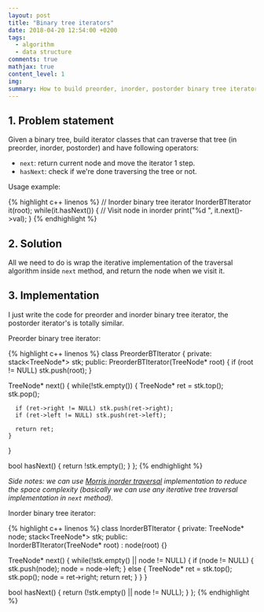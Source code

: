 ```yaml
---
layout: post
title: "Binary tree iterators"
date: 2018-04-20 12:54:00 +0200
tags:
  - algorithm
  - data structure
comments: true
mathjax: true
content_level: 1
img:
summary: How to build preorder, inorder, postorder binary tree iterators that allow us to treat a binary tree as an array for further processing
---
```


## **1. Problem statement**
Given a binary tree, build iterator classes that can traverse that tree (in preorder, inorder, postorder) and have following operators:
* `next`: return current node and move the iterator 1 step.
* `hasNext`: check if we're done traversing the tree or not.

Usage example:

{% highlight c++ linenos %}
// Inorder binary tree iterator
InorderBTIterator it(root);
while(it.hasNext()) {
  // Visit node in inorder
  print("%d ", it.next()->val);
}
{% endhighlight %}

## **2. Solution**

All we need to do is wrap the iterative implementation of the traversal algorithm inside `next` method, and return the node when we visit it.

## **3. Implementation**

I just write the code for preorder and inorder binary tree iterator, the postorder iterator's is totally similar.

Preorder binary tree iterator:

{% highlight c++ linenos %}
class PreorderBTIterator {
private:
  stack<TreeNode*> stk;
public:
  PreorderBTIterator(TreeNode* root) {
    if (root != NULL) stk.push(root);
  }

  TreeNode* next() {
    while(!stk.empty()) {
      TreeNode* ret = stk.top();
      stk.pop();

      if (ret->right != NULL) stk.push(ret->right);
      if (ret->left != NULL) stk.push(ret->left);

      return ret;
    }
  }

  bool hasNext() {
    return !stk.empty();
  }
};
{% endhighlight %}

_Side notes: we can use [Morris inorder traversal](https://nhannguyen95.github.io/morris-inorder-tree-traversal/) implementation to reduce the space complexity (basically we can use any iterative tree traversal implementation in `next` method)._

Inorder binary tree iterator:

{% highlight c++ linenos %}
class InorderBTIterator {
private:
  TreeNode* node;
  stack<TreeNode*> stk;
public:		
  InorderBTIterator(TreeNode* root) : node(root) {}

  TreeNode* next() {
    while(!stk.empty() || node != NULL) {
      if (node != NULL) {
        stk.push(node);
        node = node->left;
      } else {
        TreeNode* ret = stk.top();
        stk.pop();
        node = ret->right;
        return ret;
      }
    }
  }

  bool hasNext() {
    return (!stk.empty() || node != NULL);
  }
};
{% endhighlight %}
